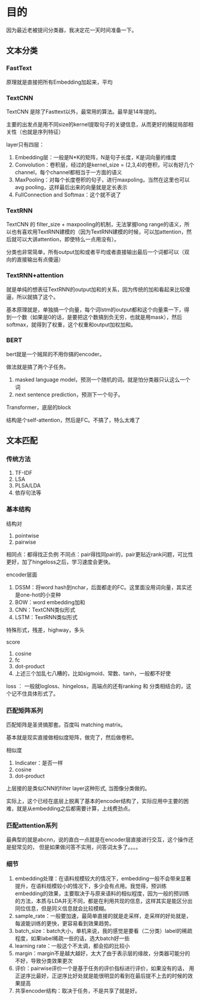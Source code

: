 # 目的

因为最近老被提问分类器，我决定花一天时间准备一下。

## 文本分类

### FastText

原理就是直接把所有Embedding加起来，平均



### TextCNN

TextCNN 是除了Fasttext以外，最常用的算法。最早是14年提的。

主要的出发点是用不同size的kernel提取句子的关键信息，从而更好的捕捉局部相关性（也就是序列特征）

layer只有四层：

1. Embedding层：一般是N*K的矩阵，N是句子长度，K是词向量的维度
2. Convolution：卷积层，经过的是kernel_size = (2,3,4)的卷积，可以有好几个channel，每个channel都相当于一方面的语义
3. MaxPooling：对每个长度卷积的句子，进行maxpoling，当然在这里也可以avg pooling，这样最后出来的向量就是定长表示
4. FullConnection and Softmax：这个就不说了

### TextRNN

TextCNN 的 filter_size + maxpooling的机制，无法掌握long range的语义，所以也有喜欢用TextRNN建模的（因为TextRNN建模的时候，可以加attention，然后就可以大讲attention，即使特么一点用没有）。

分类也非常简单，所有output加和或者平均或者直接输出最后一个词都可以（双向的直接输出有点傻逼）

### TextRNN+attention

就是单纯的想表征TextRNN的output加和的关系，因为传统的加和看起来比较傻逼，所以就搞了这个。

基本原理就是，单独搞一个向量，每个词lstm的output都和这个向量乘一下，得到一个数（如果是0的话，是要把这个数搞到负无穷，也就是用mask），然后softmax，就得到了权重，这个权重和output加权加和。

### BERT

bert就是一个贼屌的不用你搞的encoder。

做法就是搞了两个子任务。

1. masked language model，预测一个随机的词。就是怕分类器只认这么一个词
2. next sentence prediction，预测下一个句子。

Transformer，底层的block

结构是个self-attention，然后是FC。不搞了，特么太难了

## 文本匹配

### 传统方法

1. TF-IDF
2. LSA
3. PLSA/LDA
4. 依存句法等

### 基本结构

结构对

1. pointwise
2. pairwise

相同点：都得找正负例
不同点：pair得找同pair的，pair更贴近rank问题，可比性更好，加了hingeloss之后，学习速度会更快。

encoder层面

1. DSSM：将word hash到nchar，后面都走的FC。这里面没用词向量，其实还是one-hot的小变种
2. BOW：word embedding加和
3. CNN：TextCNN类似形式
4. LSTM：TextRNN类似形式

特殊形式，残差，highway，多头

score

1. cosine
2. fc
3. dot-product
4. 上述三个加乱七八糟的，比如sigmoid、常数、tanh，一般都不好使

loss ： 一般就logloss、hingeloss，高端点的还有ranking 和 分类相结合的，这个记不住具体形式了。

### 匹配矩阵系列

匹配矩阵是圣贤搞那套。百度叫 matching matrix。

基本就是现实直接做相似度矩阵，做完了，然后做卷积。

相似度

1. Indicater：是否一样
2. cosine
3. dot-product

上层接的是类似CNN的filter layer这种形式, 当图像分类做的。

实际上，这个已经在底层上脱离了基本的encoder结构了，实际应用中主要的困难，就是从embedding之后都需要计算，上线费劲点。

### 匹配attention系列

最典型的就是abcnn，说的直白一点就是在encoder层直接进行交互，这个操作还是挺常见的， 但是如果做问答不实用，问答词太多了。。。。

### 细节

1. embedding处理：在语料规模较大的情况下，embedding一般不会带来显著提升，在语料规模较小的情况下，多少会有点用。我觉得，预训练embedding的效果，主要取决于与原来语料的相似程度，因为一般的预训练的方法，本质与LDA并无不同，都是在利用共现的信息，这样其实是能区分出同位信息，但是同义信息就会比较模糊。
2. sample_rate：一般要加速，最简单直接的就是走采样，走采样的好处就是，每波能训练的更快，更容易看到效果趋势。
3. batch_size：batch大小，单机来说，我的感觉是要看（二分类）label的稀疏程度，如果label稀疏一些的话，选大batch好一些
4. learning rate：一般这个不太调，都会掐的比较小
5. margin：margin不是越大越好，太大了由于表示层的缘故，分类器可能分的不好，导致分类效果更次
6. 评价：pairwise评价一个是基于任务的评价指标进行评价，如果没有的话， 用正逆序比最好，正逆序比好处就是能很明显的看到在最后提不上去的时候的效果提高
7. 共享encoder结构：取决于任务，不是共享了就是好。



